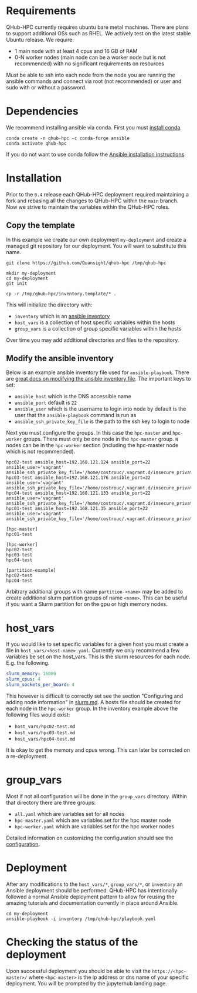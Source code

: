 # Requirements

QHub-HPC currently requires ubuntu bare metal machines. There are
plans to support additional OSs such as RHEL. We actively test on the
latest stable Ubuntu release. We require:
 - 1 main node with at least 4 cpus and 16 GB of RAM
 - 0-N worker nodes (main node can be a worker node but is not
   recommended) with no significant requirements on resources

Must be able to ssh into each node from the node you are running the
ansible commands and connect via root (not recommended) or user and
sudo with or without a password.

# Dependencies

We recommend installing ansible via conda. First you must [install
conda](https://docs.conda.io/projects/conda/en/latest/user-guide/install/index.html).

```shell
conda create -n qhub-hpc -c conda-forge ansible
conda activate qhub-hpc
```

If you do not want to use conda follow the [Ansible installation
instructions](https://docs.ansible.com/ansible/latest/installation_guide/intro_installation.html).

# Installation

Prior to the `0.4` release each QHub-HPC deployment required
maintaining a fork and rebasing all the changes to QHub-HPC within the
`main` branch. Now we strive to maintain the variables within the
QHub-HPC roles.

## Copy the template

In this example we create our own deployment `my-deployment` and
create a managed git repository for our deployment. You will want to
substitute this name.

```shell
git clone https://github.com/Quansight/qhub-hpc /tmp/qhub-hpc

mkdir my-deployment
cd my-deployment
git init

cp -r /tmp/qhub-hpc/inventory.template/* .
```

This will initialize the directory with:
 - `inventory` which is an [ansible inventory](https://docs.ansible.com/ansible/latest/user_guide/intro_inventory.html)
 - `host_vars` is a collection of host specific variables within the hosts
 - `group_vars` is a collection of group specific variables within the hosts

Over time you may add additional directories and files to the
repository.

## Modify the ansible inventory

Below is an example ansible inventory file used for
`ansible-playbook`. There are [great docs on modifying the ansible
inventory
file](https://docs.ansible.com/ansible/latest/user_guide/intro_inventory.html). The important keys to set:
  - `ansible_host` which is the DNS accessible name
  - `ansible_port` default is `22`
  - `ansible_user` which is the username to login into node by default is the user that the `ansible-playbook` command is run as
  - `ansible_ssh_private_key_file` is the path to the ssh key to login to node

Next you must configure the groups. In this case the `hpc-master` and
`hpc-worker` groups. There must only be one node in the `hpc-master`
group. `N` nodes can be in the `hpc-worker` section (including the
hpc-master node which is not recommended).

```
hpc02-test ansible_host=192.168.121.124 ansible_port=22 ansible_user='vagrant' ansible_ssh_private_key_file='/home/costrouc/.vagrant.d/insecure_private_key'
hpc03-test ansible_host=192.168.121.176 ansible_port=22 ansible_user='vagrant' ansible_ssh_private_key_file='/home/costrouc/.vagrant.d/insecure_private_key'
hpc04-test ansible_host=192.168.121.133 ansible_port=22 ansible_user='vagrant' ansible_ssh_private_key_file='/home/costrouc/.vagrant.d/insecure_private_key'
hpc01-test ansible_host=192.168.121.35 ansible_port=22 ansible_user='vagrant' ansible_ssh_private_key_file='/home/costrouc/.vagrant.d/insecure_private_key'

[hpc-master]
hpc01-test

[hpc-worker]
hpc02-test
hpc03-test
hpc04-test

[partition-example]
hpc02-test
hpc04-test
```

Arbitrary additional groups with name `partition-<name>` may be added
to create additional slurm partition groups of name `<name>`. This can
be useful if you want a Slurm partition for on the gpu or high memory
nodes.

# host_vars

If you would like to set specific variables for a given host you must
create a file in `host_vars/<host-name>.yaml`. Currently we only
recommend a few variables be set on the host_vars. This is the slurm
resources for each node. E.g. the following.

```yaml
slurm_memory: 16000
slurm_cpus: 4
slurm_sockets_per_board: 4
```

This however is difficult to correctly set see the section
"Configuring and adding node information" in [slurm.md](./slurm.md). A
hosts file should be created for each node in the `hpc-worker`
group. In the inventory example above the following files would exist:

 - `host_vars/hpc02-test.md`
 - `host_vars/hpc03-test.md`
 - `host_vars/hpc04-test.md`

It is okay to get the memory and cpus wrong. This can later be
corrected on a re-deployment.

# group_vars

Most if not all configuration will be done in the `group_vars`
directory. Within that directory there are three groups:
 - `all.yaml` which are variables set for all nodes
 - `hpc-master.yaml` which are variables set for the hpc master node
 - `hpc-worker.yaml` which are variables set for the hpc worker nodes

Detailed information on customizing the configuration should see the
[configuration](./configuration.md).

# Deployment

After any modifications to the `host_vars/*`, `group_vars/*`, or
`inventory` an Ansible deployment should be performed. QHub-HPC has
intentionally followed a normal Ansible deployment pattern to allow
for reusing the amazing tutorials and documentation currently in place
around Ansible.

```shell
cd my-deployment
ansible-playbook -i inventory /tmp/qhub-hpc/playbook.yaml
```

# Checking the status of the deployment

Upon successful deployment you should be able to visit the
`https://<hpc-master>/` where `<hpc-master>` is the ip address or dns
name of your specific deployment. You will be prompted by the
jupyterhub landing page.
